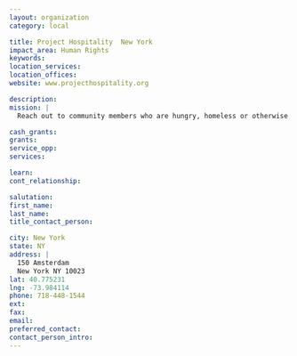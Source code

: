 ```yaml
---
layout: organization
category: local

title: Project Hospitality  New York
impact_area: Human Rights
keywords: 
location_services: 
location_offices: 
website: www.projecthospitality.org

description: 
mission: |
  Reach out to community members who are hungry, homeless or otherwise in need in order to work with them to achieve their self-sufficiency — thereby enhancing the quality of life for our community.

cash_grants: 
grants: 
service_opp: 
services: 

learn: 
cont_relationship: 

salutation: 
first_name: 
last_name: 
title_contact_person: 

city: New York
state: NY
address: |
  150 Amsterdam    
  New York NY 10023
lat: 40.775231
lng: -73.984114
phone: 718-448-1544
ext: 
fax: 
email: 
preferred_contact: 
contact_person_intro: 
---
```

